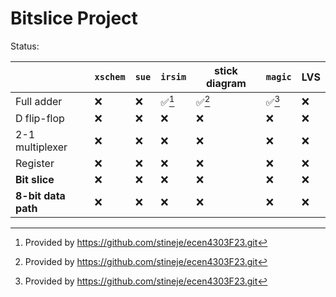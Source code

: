 # Bitslice Project

Status:

| |`xschem`|`sue`|`irsim`|stick diagram|`magic`|LVS|
|--|--|--|--|--|--|--|
|Full adder|❌|❌|✅[^1]|✅[^1]|✅[^1]|❌|
|D flip-flop|❌|❌|❌|❌|❌|❌|
|2-1 multiplexer|❌|❌|❌|❌|❌|❌|
|Register|❌|❌|❌|❌|❌|❌|
|__Bit slice__|❌|❌|❌|❌|❌|❌|
|__8-bit data path__|❌|❌|❌|❌|❌|❌|

[^1]: Provided by https://github.com/stineje/ecen4303F23.git

